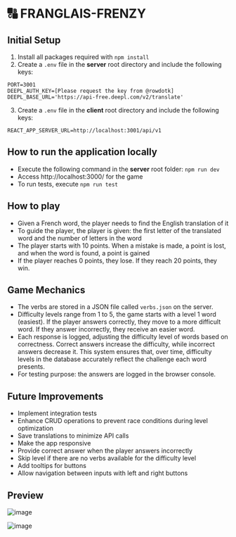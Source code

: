 # 🔠 FRANGLAIS-FRENZY

## Initial Setup

1. Install all packages required with `npm install`
2. Create a `.env` file in the **server** root directory and include the following keys:

```
PORT=3001
DEEPL_AUTH_KEY=[Please request the key from @rowdotk]
DEEPL_BASE_URL='https://api-free.deepl.com/v2/translate'
```

3. Create a `.env` file in the **client** root directory and include the following keys:

```
REACT_APP_SERVER_URL=http://localhost:3001/api/v1
```

## How to run the application locally

- Execute the following command in the **server** root folder: `npm run dev`
- Access http://localhost:3000/ for the game
- To run tests, execute `npm run test`

## How to play

- Given a French word, the player needs to find the English translation of it
- To guide the player, the player is given: the first letter of the translated word and the
  number of letters in the word
- The player starts with 10 points. When a mistake is made, a point is lost, and when the word
  is found, a point is gained
- If the player reaches 0 points, they lose. If they reach 20 points, they win.

## Game Mechanics

- The verbs are stored in a JSON file called `verbs.json` on the server.
- Difficulty levels range from 1 to 5, the game starts with a level 1 word (easiest). If the player answers correctly, they move to a more difficult word. If they answer incorrectly, they receive an easier word.
- Each response is logged, adjusting the difficulty level of words based on correctness. Correct answers increase the difficulty, while incorrect answers decrease it. This system ensures that, over time, difficulty levels in the database accurately reflect the challenge each word presents.
- For testing purpose: the answers are logged in the browser console.

## Future Improvements

- Implement integration tests
- Enhance CRUD operations to prevent race conditions during level optimization
- Save translations to minimize API calls
- Make the app responsive
- Provide correct answer when the player answers incorrectly
- Skip level if there are no verbs available for the difficulty level
- Add tooltips for buttons
- Allow navigation between inputs with left and right buttons

## Preview

![image](https://github.com/user-attachments/assets/2f3cc7bb-ce32-47b1-ab6e-61d097ea23d7)

![image](https://github.com/user-attachments/assets/3f12fab3-45f3-46e1-b36e-f5f5b287a1f5)
